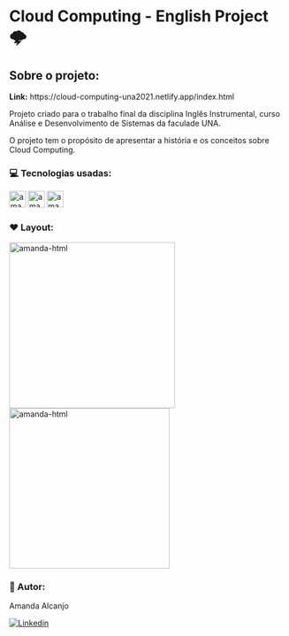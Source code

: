 # Cloud Computing - English Project 🌩️

## Sobre o projeto:
<p><b>Link:</b> https://cloud-computing-una2021.netlify.app/index.html</p>

<p>Projeto criado para o trabalho final da disciplina Inglês Instrumental, curso Análise e Desenvolvimento de Sistemas da faculade UNA. </p>
<p>O projeto tem o propósito de apresentar a história e os conceitos sobre Cloud Computing.</p>

### 💻 Tecnologias usadas:

<div>

<img align="centeer" alt="amanda-html" height="30" widht="40" src="https://cdn.jsdelivr.net/gh/devicons/devicon/icons/html5/html5-original-wordmark.svg"/>
<img align="centeer" alt="amanda-html" height="30" widht="40" src="https://cdn.jsdelivr.net/gh/devicons/devicon/icons/css3/css3-original-wordmark.svg"/>
<img align="centeer" alt="amanda-html" height="30" widht="40" src="https://cdn.jsdelivr.net/gh/devicons/devicon/icons/javascript/javascript-original.svg"/>

</div>

### ❤️ Layout:
<img align="centeer" alt="amanda-html" height="300" widht="300" src="https://user-images.githubusercontent.com/81193788/186444233-6364ec43-d964-4f51-97bb-9dd94431453f.jpg"/>
<img align="centeer" alt="amanda-html" height="290" widht="290" src="https://user-images.githubusercontent.com/81193788/186444651-ee2da65e-e8fb-4507-a365-fc4aedad2cdd.jpg"/>

### 👩 Autor: 
Amanda Alcanjo<p>
[![Linkedin](https://img.shields.io/badge/LinkedIn-0077B5?style=for-the-badge&logo=linkedin&logoColor=white)](https://www.linkedin.com/in/amanda-alcanjo/)


